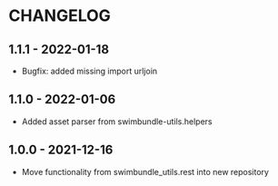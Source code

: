 # CHANGELOG

## 1.1.1 - 2022-01-18
* Bugfix: added missing import urljoin

## 1.1.0 - 2022-01-06
* Added asset parser from swimbundle-utils.helpers

## 1.0.0 - 2021-12-16
* Move functionality from swimbundle_utils.rest into new repository

